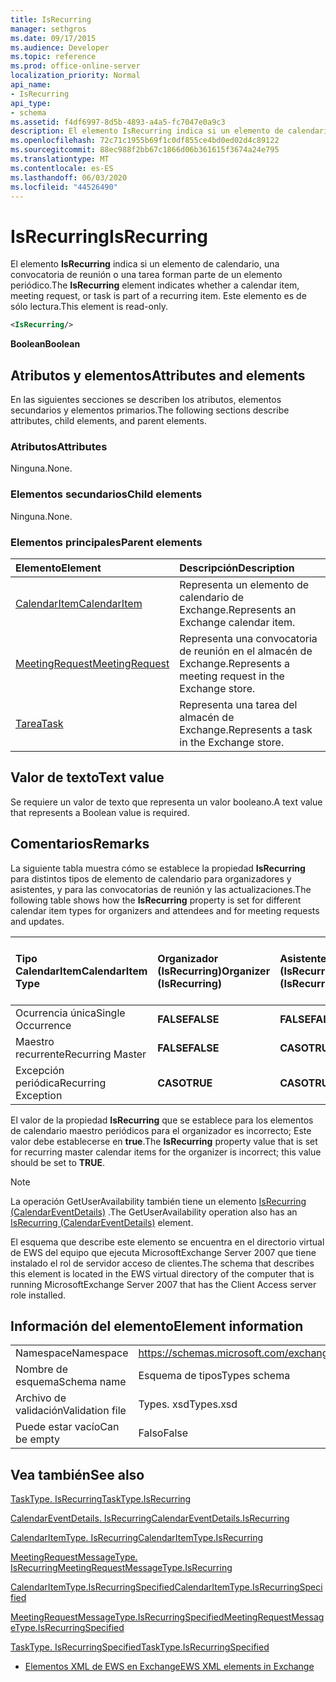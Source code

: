 ```yaml
---
title: IsRecurring
manager: sethgros
ms.date: 09/17/2015
ms.audience: Developer
ms.topic: reference
ms.prod: office-online-server
localization_priority: Normal
api_name:
- IsRecurring
api_type:
- schema
ms.assetid: f4df6997-8d5b-4893-a4a5-fc7047e0a9c3
description: El elemento IsRecurring indica si un elemento de calendario, una convocatoria de reunión o una tarea forman parte de un elemento periódico. Este elemento es de sólo lectura.
ms.openlocfilehash: 72c71c1955b69f1c0df855ce4bd0ed02d4c89122
ms.sourcegitcommit: 88ec988f2bb67c1866d06b361615f3674a24e795
ms.translationtype: MT
ms.contentlocale: es-ES
ms.lasthandoff: 06/03/2020
ms.locfileid: "44526490"
---
```

# <a name="isrecurring"></a><span data-ttu-id="5c068-104">IsRecurring</span><span class="sxs-lookup"><span data-stu-id="5c068-104">IsRecurring</span></span>

<span data-ttu-id="5c068-105">El elemento **IsRecurring** indica si un elemento de calendario, una convocatoria de reunión o una tarea forman parte de un elemento periódico.</span><span class="sxs-lookup"><span data-stu-id="5c068-105">The **IsRecurring** element indicates whether a calendar item, meeting request, or task is part of a recurring item.</span></span> <span data-ttu-id="5c068-106">Este elemento es de sólo lectura.</span><span class="sxs-lookup"><span data-stu-id="5c068-106">This element is read-only.</span></span> 
  
```xml
<IsRecurring/>
```

 <span data-ttu-id="5c068-107">**Boolean**</span><span class="sxs-lookup"><span data-stu-id="5c068-107">**Boolean**</span></span>
## <a name="attributes-and-elements"></a><span data-ttu-id="5c068-108">Atributos y elementos</span><span class="sxs-lookup"><span data-stu-id="5c068-108">Attributes and elements</span></span>

<span data-ttu-id="5c068-109">En las siguientes secciones se describen los atributos, elementos secundarios y elementos primarios.</span><span class="sxs-lookup"><span data-stu-id="5c068-109">The following sections describe attributes, child elements, and parent elements.</span></span>
  
### <a name="attributes"></a><span data-ttu-id="5c068-110">Atributos</span><span class="sxs-lookup"><span data-stu-id="5c068-110">Attributes</span></span>

<span data-ttu-id="5c068-111">Ninguna.</span><span class="sxs-lookup"><span data-stu-id="5c068-111">None.</span></span>
  
### <a name="child-elements"></a><span data-ttu-id="5c068-112">Elementos secundarios</span><span class="sxs-lookup"><span data-stu-id="5c068-112">Child elements</span></span>

<span data-ttu-id="5c068-113">Ninguna.</span><span class="sxs-lookup"><span data-stu-id="5c068-113">None.</span></span>
  
### <a name="parent-elements"></a><span data-ttu-id="5c068-114">Elementos principales</span><span class="sxs-lookup"><span data-stu-id="5c068-114">Parent elements</span></span>

|<span data-ttu-id="5c068-115">**Elemento**</span><span class="sxs-lookup"><span data-stu-id="5c068-115">**Element**</span></span>|<span data-ttu-id="5c068-116">**Descripción**</span><span class="sxs-lookup"><span data-stu-id="5c068-116">**Description**</span></span>|
|:-----|:-----|
|[<span data-ttu-id="5c068-117">CalendarItem</span><span class="sxs-lookup"><span data-stu-id="5c068-117">CalendarItem</span></span>](calendaritem.md) <br/> |<span data-ttu-id="5c068-118">Representa un elemento de calendario de Exchange.</span><span class="sxs-lookup"><span data-stu-id="5c068-118">Represents an Exchange calendar item.</span></span>  <br/> |
|[<span data-ttu-id="5c068-119">MeetingRequest</span><span class="sxs-lookup"><span data-stu-id="5c068-119">MeetingRequest</span></span>](meetingrequest.md) <br/> |<span data-ttu-id="5c068-120">Representa una convocatoria de reunión en el almacén de Exchange.</span><span class="sxs-lookup"><span data-stu-id="5c068-120">Represents a meeting request in the Exchange store.</span></span>  <br/> |
|[<span data-ttu-id="5c068-121">Tarea</span><span class="sxs-lookup"><span data-stu-id="5c068-121">Task</span></span>](task.md) <br/> |<span data-ttu-id="5c068-122">Representa una tarea del almacén de Exchange.</span><span class="sxs-lookup"><span data-stu-id="5c068-122">Represents a task in the Exchange store.</span></span>  <br/> |
   
## <a name="text-value"></a><span data-ttu-id="5c068-123">Valor de texto</span><span class="sxs-lookup"><span data-stu-id="5c068-123">Text value</span></span>

<span data-ttu-id="5c068-124">Se requiere un valor de texto que representa un valor booleano.</span><span class="sxs-lookup"><span data-stu-id="5c068-124">A text value that represents a Boolean value is required.</span></span>
  
## <a name="remarks"></a><span data-ttu-id="5c068-125">Comentarios</span><span class="sxs-lookup"><span data-stu-id="5c068-125">Remarks</span></span>

<span data-ttu-id="5c068-126">La siguiente tabla muestra cómo se establece la propiedad **IsRecurring** para distintos tipos de elemento de calendario para organizadores y asistentes, y para las convocatorias de reunión y las actualizaciones.</span><span class="sxs-lookup"><span data-stu-id="5c068-126">The following table shows how the **IsRecurring** property is set for different calendar item types for organizers and attendees and for meeting requests and updates.</span></span> 
  
|<span data-ttu-id="5c068-127">**Tipo CalendarItem**</span><span class="sxs-lookup"><span data-stu-id="5c068-127">**CalendarItem Type**</span></span>|<span data-ttu-id="5c068-128">**Organizador <br/> (IsRecurring)**</span><span class="sxs-lookup"><span data-stu-id="5c068-128">**Organizer  <br/> (IsRecurring)**</span></span>|<span data-ttu-id="5c068-129">**Asistente <br/> (IsRecurring)**</span><span class="sxs-lookup"><span data-stu-id="5c068-129">**Attendee  <br/> (IsRecurring)**</span></span>|<span data-ttu-id="5c068-130">**Convocatoria de reunión/actualización <br/> (IsRecurring)**</span><span class="sxs-lookup"><span data-stu-id="5c068-130">**Meeting request/update  <br/> (IsRecurring)**</span></span>|
|:-----|:-----|:-----|:-----|
|<span data-ttu-id="5c068-131">Ocurrencia única</span><span class="sxs-lookup"><span data-stu-id="5c068-131">Single Occurrence</span></span>  <br/> |<span data-ttu-id="5c068-132">**FALSE**</span><span class="sxs-lookup"><span data-stu-id="5c068-132">**FALSE**</span></span> <br/> |<span data-ttu-id="5c068-133">**FALSE**</span><span class="sxs-lookup"><span data-stu-id="5c068-133">**FALSE**</span></span> <br/> |<span data-ttu-id="5c068-134">**FALSE**</span><span class="sxs-lookup"><span data-stu-id="5c068-134">**FALSE**</span></span> <br/> |
|<span data-ttu-id="5c068-135">Maestro recurrente</span><span class="sxs-lookup"><span data-stu-id="5c068-135">Recurring Master</span></span>  <br/> |<span data-ttu-id="5c068-136">**FALSE**</span><span class="sxs-lookup"><span data-stu-id="5c068-136">**FALSE**</span></span> <br/> |<span data-ttu-id="5c068-137">**CASO**</span><span class="sxs-lookup"><span data-stu-id="5c068-137">**TRUE**</span></span> <br/> |<span data-ttu-id="5c068-138">**CASO**</span><span class="sxs-lookup"><span data-stu-id="5c068-138">**TRUE**</span></span> <br/> |
|<span data-ttu-id="5c068-139">Excepción periódica</span><span class="sxs-lookup"><span data-stu-id="5c068-139">Recurring Exception</span></span>  <br/> |<span data-ttu-id="5c068-140">**CASO**</span><span class="sxs-lookup"><span data-stu-id="5c068-140">**TRUE**</span></span> <br/> |<span data-ttu-id="5c068-141">**CASO**</span><span class="sxs-lookup"><span data-stu-id="5c068-141">**TRUE**</span></span> <br/> |<span data-ttu-id="5c068-142">**CASO**</span><span class="sxs-lookup"><span data-stu-id="5c068-142">**TRUE**</span></span> <br/> |
   
<span data-ttu-id="5c068-143">El valor de la propiedad **IsRecurring** que se establece para los elementos de calendario maestro periódicos para el organizador es incorrecto; Este valor debe establecerse en **true**.</span><span class="sxs-lookup"><span data-stu-id="5c068-143">The **IsRecurring** property value that is set for recurring master calendar items for the organizer is incorrect; this value should be set to **TRUE**.</span></span> 
  
> [!NOTE]
> <span data-ttu-id="5c068-144">La operación GetUserAvailability también tiene un elemento [IsRecurring (CalendarEventDetails)](isrecurring-calendareventdetails.md) .</span><span class="sxs-lookup"><span data-stu-id="5c068-144">The GetUserAvailability operation also has an [IsRecurring (CalendarEventDetails)](isrecurring-calendareventdetails.md) element.</span></span> 
  
<span data-ttu-id="5c068-145">El esquema que describe este elemento se encuentra en el directorio virtual de EWS del equipo que ejecuta MicrosoftExchange Server 2007 que tiene instalado el rol de servidor acceso de clientes.</span><span class="sxs-lookup"><span data-stu-id="5c068-145">The schema that describes this element is located in the EWS virtual directory of the computer that is running MicrosoftExchange Server 2007 that has the Client Access server role installed.</span></span>
  
## <a name="element-information"></a><span data-ttu-id="5c068-146">Información del elemento</span><span class="sxs-lookup"><span data-stu-id="5c068-146">Element information</span></span>

|||
|:-----|:-----|
|<span data-ttu-id="5c068-147">Namespace</span><span class="sxs-lookup"><span data-stu-id="5c068-147">Namespace</span></span>  <br/> |https://schemas.microsoft.com/exchange/services/2006/types  <br/> |
|<span data-ttu-id="5c068-148">Nombre de esquema</span><span class="sxs-lookup"><span data-stu-id="5c068-148">Schema name</span></span>  <br/> |<span data-ttu-id="5c068-149">Esquema de tipos</span><span class="sxs-lookup"><span data-stu-id="5c068-149">Types schema</span></span>  <br/> |
|<span data-ttu-id="5c068-150">Archivo de validación</span><span class="sxs-lookup"><span data-stu-id="5c068-150">Validation file</span></span>  <br/> |<span data-ttu-id="5c068-151">Types. xsd</span><span class="sxs-lookup"><span data-stu-id="5c068-151">Types.xsd</span></span>  <br/> |
|<span data-ttu-id="5c068-152">Puede estar vacío</span><span class="sxs-lookup"><span data-stu-id="5c068-152">Can be empty</span></span>  <br/> |<span data-ttu-id="5c068-153">Falso</span><span class="sxs-lookup"><span data-stu-id="5c068-153">False</span></span>  <br/> |
   
## <a name="see-also"></a><span data-ttu-id="5c068-154">Vea también</span><span class="sxs-lookup"><span data-stu-id="5c068-154">See also</span></span>



[<span data-ttu-id="5c068-155">TaskType. IsRecurring</span><span class="sxs-lookup"><span data-stu-id="5c068-155">TaskType.IsRecurring</span></span>](https://msdn.microsoft.com/library/ExchangeWebServices.TaskType.IsRecurring.aspx)
  
[<span data-ttu-id="5c068-156">CalendarEventDetails. IsRecurring</span><span class="sxs-lookup"><span data-stu-id="5c068-156">CalendarEventDetails.IsRecurring</span></span>](https://msdn.microsoft.com/library/ExchangeWebServices.CalendarEventDetails.IsRecurring.aspx)
  
[<span data-ttu-id="5c068-157">CalendarItemType. IsRecurring</span><span class="sxs-lookup"><span data-stu-id="5c068-157">CalendarItemType.IsRecurring</span></span>](https://msdn.microsoft.com/library/ExchangeWebServices.CalendarItemType.IsRecurring.aspx)
  
[<span data-ttu-id="5c068-158">MeetingRequestMessageType. IsRecurring</span><span class="sxs-lookup"><span data-stu-id="5c068-158">MeetingRequestMessageType.IsRecurring</span></span>](https://msdn.microsoft.com/library/ExchangeWebServices.MeetingRequestMessageType.IsRecurring.aspx)
  
[<span data-ttu-id="5c068-159">CalendarItemType.IsRecurringSpecified</span><span class="sxs-lookup"><span data-stu-id="5c068-159">CalendarItemType.IsRecurringSpecified</span></span>](https://msdn.microsoft.com/library/ExchangeWebServices.CalendarItemType.IsRecurringSpecified.aspx)
  
[<span data-ttu-id="5c068-160">MeetingRequestMessageType.IsRecurringSpecified</span><span class="sxs-lookup"><span data-stu-id="5c068-160">MeetingRequestMessageType.IsRecurringSpecified</span></span>](https://msdn.microsoft.com/library/ExchangeWebServices.MeetingRequestMessageType.IsRecurringSpecified.aspx)
  
[<span data-ttu-id="5c068-161">TaskType. IsRecurringSpecified</span><span class="sxs-lookup"><span data-stu-id="5c068-161">TaskType.IsRecurringSpecified</span></span>](https://msdn.microsoft.com/library/ExchangeWebServices.TaskType.IsRecurringSpecified.aspx)


- [<span data-ttu-id="5c068-162">Elementos XML de EWS en Exchange</span><span class="sxs-lookup"><span data-stu-id="5c068-162">EWS XML elements in Exchange</span></span>](ews-xml-elements-in-exchange.md)

